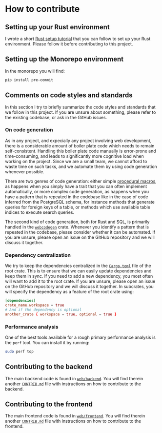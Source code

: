 # How to contribute

## Setting up your Rust environment

I wrote a short [Rust setup tutorial](https://github.com/LucaCappelletti94/linux-setup/blob/main/RUST.md) that you can follow to set up your Rust environment. Please follow it before contributing to this project.

## Setting up the Monorepo environment

In the monorepo you will find:

```bash
pip install pre-commit
```

## Comments on code styles and standards

In this section I try to briefly summarize the code styles and standards that we follow in this project. If you are unsure about something, please refer to the existing codebase, or ask in the GitHub issues.

### On code generation

As in any project, and expecially any project involving web development, there is a considerable amount of boiler plate code which needs to remain self-consistent. Handling this boiler plate code manually is error-prone and time-consuming, and leads to significantly more cognitive load when working on the project. Since we are a small team, we cannot afford to waste time on such tasks, and we automate them by using code generation whenever possible.

There are two genres of code generation: either simple [procedural macros](https://doc.rust-lang.org/reference/procedural-macros.html), as happens when you simply have a trait that you can often implement automatically, or more complex code generation, as happens when you have a pattern that is repeated in the codebase like in the case of code inferred from the PostgreSQL schema, for instance methods that generate queries for foreign keys of a table, or methods which use available table indices to execute search queries.

The second kind of code generation, both for Rust and SQL, is primarily handled in the [`webcodegen`](`web/web_common/webcodegen`) crate. Whenever you identify a pattern that is repeated in the codebase, please consider whether it can be automated. If you are unsure, please open an issue on the GitHub repository and we will discuss it together.

### Dependency centralization

We try to keep the dependencies centralized in the [`Cargo.toml`](Cargo.toml) file of the root crate. This is to ensure that we can easily update dependencies and keep them in sync. If you need to add a new dependency, you most often will want to add it to the root crate. If you are unsure, please open an issue on the GitHub repository and we will discuss it together. In subcrates, you will specify the dependency as a feature of the root crate using:

```toml
[dependencies]
crate_name.workspace = true
# And if the dependency is optional
another_crate { workspace = true, optional = true }
```

### Performance analysis

One of the best tools available for a rough primary performance analysis is the `perf` tool. You can install it by running:

```bash
sudo perf top
```

## Contributing to the backend

The main backend code is found in [`web/backend`](web/backend). You will find therein another [`CONTRIB.md`](web/backend/CONTRIB.md) file with instructions on how to contribute to the backend.

## Contributing to the frontend

The main frontend code is found in [`web/frontend`](web/frontend). You will find therein another [`CONTRIB.md`](web/frontend/CONTRIB.md) file with instructions on how to contribute to the frontend.
